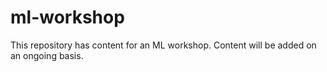 # ml-workshop

This repository has content for an ML workshop. Content will be added on an ongoing basis.
